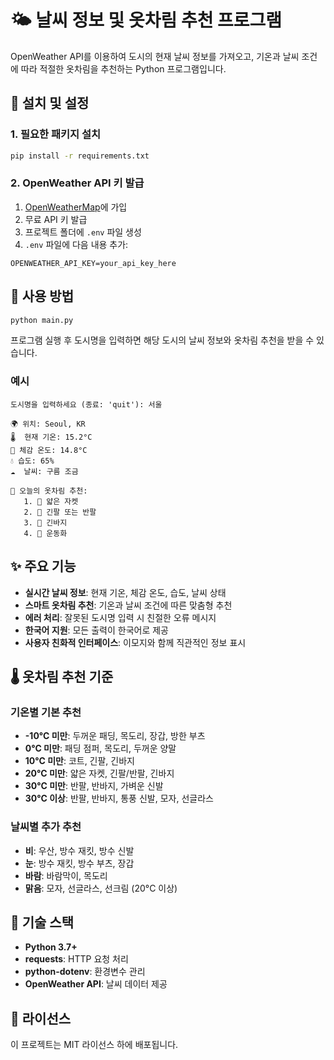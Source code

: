 # 🌤️ 날씨 정보 및 옷차림 추천 프로그램

OpenWeather API를 이용하여 도시의 현재 날씨 정보를 가져오고, 기온과 날씨 조건에 따라 적절한 옷차림을 추천하는 Python 프로그램입니다.

## 🚀 설치 및 설정

### 1. 필요한 패키지 설치
```bash
pip install -r requirements.txt
```

### 2. OpenWeather API 키 발급
1. [OpenWeatherMap](https://openweathermap.org/api)에 가입
2. 무료 API 키 발급
3. 프로젝트 폴더에 `.env` 파일 생성
4. `.env` 파일에 다음 내용 추가:
```
OPENWEATHER_API_KEY=your_api_key_here
```

## 🎯 사용 방법

```bash
python main.py
```

프로그램 실행 후 도시명을 입력하면 해당 도시의 날씨 정보와 옷차림 추천을 받을 수 있습니다.

### 예시
```
도시명을 입력하세요 (종료: 'quit'): 서울

🌍 위치: Seoul, KR
🌡️  현재 기온: 15.2°C
🤔 체감 온도: 14.8°C
💧 습도: 65%
☁️  날씨: 구름 조금

👕 오늘의 옷차림 추천:
   1. 🧥 얇은 자켓
   2. 👕 긴팔 또는 반팔
   3. 👖 긴바지
   4. 👟 운동화
```

## ✨ 주요 기능

- **실시간 날씨 정보**: 현재 기온, 체감 온도, 습도, 날씨 상태
- **스마트 옷차림 추천**: 기온과 날씨 조건에 따른 맞춤형 추천
- **에러 처리**: 잘못된 도시명 입력 시 친절한 오류 메시지
- **한국어 지원**: 모든 출력이 한국어로 제공
- **사용자 친화적 인터페이스**: 이모지와 함께 직관적인 정보 표시

## 🌡️ 옷차림 추천 기준

### 기온별 기본 추천
- **-10°C 미만**: 두꺼운 패딩, 목도리, 장갑, 방한 부츠
- **0°C 미만**: 패딩 점퍼, 목도리, 두꺼운 양말
- **10°C 미만**: 코트, 긴팔, 긴바지
- **20°C 미만**: 얇은 자켓, 긴팔/반팔, 긴바지
- **30°C 미만**: 반팔, 반바지, 가벼운 신발
- **30°C 이상**: 반팔, 반바지, 통풍 신발, 모자, 선글라스

### 날씨별 추가 추천
- **비**: 우산, 방수 재킷, 방수 신발
- **눈**: 방수 재킷, 방수 부츠, 장갑
- **바람**: 바람막이, 목도리
- **맑음**: 모자, 선글라스, 선크림 (20°C 이상)

## 🔧 기술 스택

- **Python 3.7+**
- **requests**: HTTP 요청 처리
- **python-dotenv**: 환경변수 관리
- **OpenWeather API**: 날씨 데이터 제공

## 📝 라이선스

이 프로젝트는 MIT 라이선스 하에 배포됩니다.
